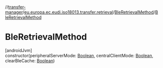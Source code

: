 //[transfer-manager](../../../index.md)/[eu.europa.ec.eudi.iso18013.transfer.retrieval](../index.md)/[BleRetrievalMethod](index.md)/[BleRetrievalMethod](-ble-retrieval-method.md)

# BleRetrievalMethod

[androidJvm]\
constructor(peripheralServerMode: [Boolean](https://kotlinlang.org/api/latest/jvm/stdlib/kotlin/-boolean/index.html), centralClientMode: [Boolean](https://kotlinlang.org/api/latest/jvm/stdlib/kotlin/-boolean/index.html), clearBleCache: [Boolean](https://kotlinlang.org/api/latest/jvm/stdlib/kotlin/-boolean/index.html))
